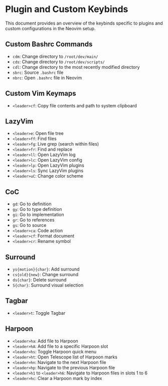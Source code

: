 # Plugin and Custom Keybinds

This document provides an overview of the keybinds specific to plugins and custom configurations in the Neovim setup.

## Custom Bashrc Commands

-   `cdm`: Change directory to `/root/dev/main/`
-   `cds`: Change directory to `/root/dev/scripts/`
-   `cdl`: Change directory to the most recently modified directory
-   `sbrc`: Source `.bashrc` file
-   `nbrc`: Open `.bashrc` file in Neovim

## Custom Vim Keymaps

-   `<leader>cf`: Copy file contents and path to system clipboard

## LazyVim

-   `<leader>e`: Open file tree
-   `<leader>ff`: Find files
-   `<leader>fg`: Live grep (search within files)
-   `<leader>fr`: Find and replace
-   `<leader>ll`: Open LazyVim log
-   `<leader>lc`: Open LazyVim config
-   `<leader>lp`: Open LazyVim plugins
-   `<leader>ls`: Sync LazyVim plugins
-   `<leader>uC`: Change color scheme

## CoC

-   `gd`: Go to definition
-   `gy`: Go to type definition
-   `gi`: Go to implementation
-   `gr`: Go to references
-   `gs`: Go to source
-   `<leader>ca`: Code action
-   `<leader>cf`: Format document
-   `<leader>cr`: Rename symbol

## Surround

-   `ys{motion}{char}`: Add surround
-   `cs{old}{new}`: Change surround
-   `ds{char}`: Delete surround
-   `S{char}`: Surround visual selection

## Tagbar

-   `<leader>t`: Toggle Tagbar

## Harpoon

-   `<leader>ha`: Add file to Harpoon
-   `<leader>hA`: Add file to a specific Harpoon slot
-   `<leader>hs`: Toggle Harpoon quick menu
-   `<leader>ht`: Open Telescope list of Harpoon marks
-   `<leader>hn`: Navigate to the next Harpoon file
-   `<leader>hp`: Navigate to the previous Harpoon file
-   `<leader>h1` to `<leader>h6`: Navigate to Harpoon files in slots 1 to 6
-   `<leader>hc`: Clear a Harpoon mark by index
